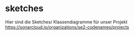 # sketches
Hier sind die Sketches/ Klassendiagramme für unser Projekt
https://sonarcloud.io/organizations/se2-codenames/projects
